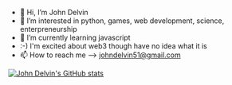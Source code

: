 - 👋 Hi, I’m John Delvin
- 👀 I’m interested in python, games, web development, science, enterpreneurship
- 🌱 I’m currently learning javascript
- :-) I'm excited about web3 though have no idea what it is
- 📫 How to reach me --> johndelvin51@gmail.com

<!---
John4650-hub/John4650-hub is a ✨ special ✨ repository because its `README.md` (this file) appears on your GitHub profile.
You can click the Preview link to take a look at your changes.
--->

[![John Delvin's GitHub stats](https://github-readme-stats.vercel.app/api?username=John4650-hub)](https://github.com/anuraghazra/github-readme-stats)
